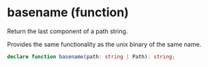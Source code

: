 # basename (function)

Return the last component of a path string.

Provides the same functionality as the unix binary of the same name.

```ts
declare function basename(path: string | Path): string;
```
